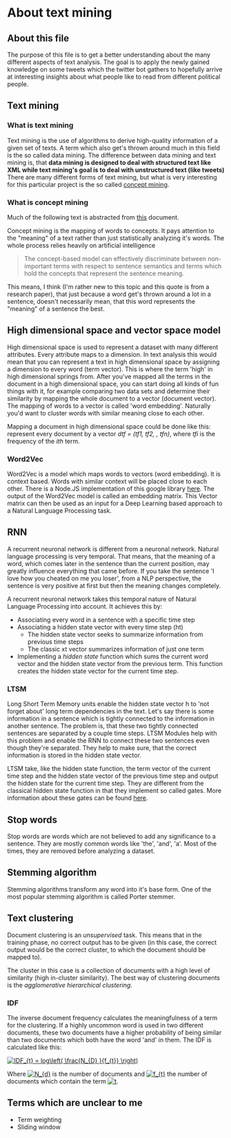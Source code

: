 # About text mining
## About this file
The purpose of this file is to get a better understanding about the many different aspects of text analysis.
The goal is to apply the newly gained knowledge on some tweets which the twitter bot gathers to hopefully 
arrive at interesting insights about what people like to read from different political people.

## Text mining
### What is text mining
Text mining is the use of algorithms to derive high-quality information of a given set of texts.
A term which also get's thrown around much in this field is the so called data mining.
The difference between data mining and text mining is, that __data mining is designed to deal with structured text like XML while text mining's goal is to deal with unstructured text (like tweets)__
There are many different forms of text mining, but what is very interesting for this particular project is
the so called [concept mining](https://en.wikipedia.org/wiki/Concept_mining).

### What is concept mining
Much of the following text is abstracted from 
[this](https://pdfs.semanticscholar.org/eb5c/8ae3000a76ec678bd0178fedf4e9b402708c.pdf) document.

Concept mining is the mapping of words to concepts. It pays attention to the "meaning" of a
text rather than just statistically analyzing it's words.
The whole process relies heavily on artificial intelligence

> The concept-based model can effectively discriminate between non-important terms with
> respect to sentence semantics and terms which hold the concepts that represent the
> sentence meaning.

This means, I think (I'm rather new to this topic and this quote is from a research paper),
that just because a word get's thrown around a lot in a sentence, doesn't necessarily mean, that
this word represents the "meaning" of a sentence the best.

## High dimensional space and vector space model
High dimensional space is used to represent a dataset with many different attributes. Every attribute
maps to a dimension. In text analysis this would mean that you can represent a text in high dimensional
space by assigning a dimension to every word (term vector). This is where the term 'high' in high
dimensional springs from. After you've mapped all the terms in the document in a high dimensional space,
you can start doing all kinds of fun things with it, for example comparing two data sets and determine
their similarity by  mapping the whole document to a vector (document vector). The mapping of words
to a vector is called 'word embedding'. Naturally you'd want to cluster words with similar meaning
close to each other.

Mapping a document in high dimensional space could be done like this: represent every document by a
vector _dtf = (tf1, tf2, , tfn)_, where _tfi_ is the frequency of the _ith_ term.

### Word2Vec
Word2Vec is a model which maps words to vectors (word embedding). It is context based. Words with
similar context will be placed close to each other. There is a Node.JS implementation of this google
library [here](https://github.com/Planeshifter/node-word2vec). The output of the Word2Vec model is called
an embedding matrix. This Vector matrix can then be used as an input for a Deep Learning based approach
to a Natural Language Processing task.

## RNN
A recurrent neuronal network is different from a neuronal network. Natural language processing is very
temporal. That means, that the meaning of a word, which comes later in the sentence than the current
position, may greatly influence everything that came before. If you take the sentence 'I love how you
cheated on me you loser', from a NLP perspective, the sentence is very positive at first but then the
meaning changes completely.

A recurrent neuronal network takes this temporal nature of Natural Language Processing into account.
It achieves this by:
- Associating every word in a sentence with a specific time step
- Associating a hidden state vector with every time step (ht)
  - The hidden state vector seeks to summarize information from previous time steps
  - The classic xt vector summarizes information of just one term
- Implementing a _hidden state_ function which sums the current word vector and the hidden state vector
  from the previous term. This function creates the hidden state vector for the current time step.

### LTSM
Long Short Term Memory units enable the hidden state vector h to 'not forget about' long term
dependencies in the text. Let's say there is some information in a sentence which is tightly
connected to the information in another sentence. The problem is, that these two tightly connected
sentences are separated by a couple time steps. LTSM Modules help with this problem and enable the
RNN to connect these two sentences even though they're separated. They help to make sure, that the
correct information is stored in the hidden state vector.

LTSM take, like the hidden state function, the term vector of the current time step and the hidden state
vector of the previous time step and output the hidden state for the current time step. They are
different from the classical hidden state function in that they implement so called gates. More
information about these gates can be found 
[here](http://colah.github.io/posts/2015-08-Understanding-LSTMs/).

## Stop words
Stop words are words which are not believed to add any significance to a sentence. They are mostly common
words like 'the', 'and', 'a'. Most of the times, they are removed before analyzing a dataset.

## Stemming algorithm
Stemming algorithms transform any word into it's base form. One of the most popular stemming algorithm is
called Porter stemmer.

## Text clustering
Document clustering is an _unsupervised_ task. This means that in the training phase, no correct output
has to be given (in this case, the correct output would be the correct cluster, to which the document should
be mapped to).

The cluster in this case is a collection of documents with a high level of similarity (high in-cluster 
similarity). The best way of clustering documents is the _agglomerative hierarchical clustering_.

### IDF
The inverse document frequency calculates the meaningfulness of a term for the clustering. If a highly
uncommon word is used in two different documents, these two documents have a higher probability of being
similar than two documents which both have the word 'and' in them. The IDF is calculated like this:

<a href="https://www.codecogs.com/eqnedit.php?latex=IDF_{t}&space;=&space;log\left(&space;\frac{N_{D}&space;}{f_{t}}&space;\right)" target="_blank"><img src="https://latex.codecogs.com/gif.latex?IDF_{t}&space;=&space;log\left(&space;\frac{N_{D}&space;}{f_{t}}&space;\right)" title="IDF_{t} = log\left( \frac{N_{D} }{f_{t}} \right)" /></a>

Where <a href="https://www.codecogs.com/eqnedit.php?latex=N_{d}" target="_blank"><img src="https://latex.codecogs.com/gif.latex?N_{d}" title="N_{d}" /></a> is the number of documents and <a href="https://www.codecogs.com/eqnedit.php?latex=f_{t}" target="_blank"><img src="https://latex.codecogs.com/gif.latex?f_{t}" title="f_{t}" /></a> the number of documents which contain
the term <a href="https://www.codecogs.com/eqnedit.php?latex=t" target="_blank"><img src="https://latex.codecogs.com/gif.latex?t" title="t" /></a>.

## Terms which are unclear to me
- Term weighting
- Sliding window
